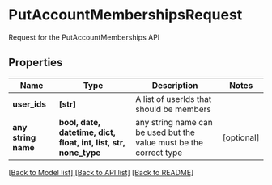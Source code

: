 # PutAccountMembershipsRequest

Request for the PutAccountMemberships API

## Properties
Name | Type | Description | Notes
------------ | ------------- | ------------- | -------------
**user_ids** | **[str]** | A list of userIds that should be members | 
**any string name** | **bool, date, datetime, dict, float, int, list, str, none_type** | any string name can be used but the value must be the correct type | [optional]

[[Back to Model list]](../README.md#documentation-for-models) [[Back to API list]](../README.md#documentation-for-api-endpoints) [[Back to README]](../README.md)


